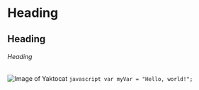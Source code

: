 # Heading
## Heading
###### Heading
![Image of Yaktocat](https://octodex.github.com/images/yaktocat.png)
``` javascript var myVar = "Hello, world!"; ```
